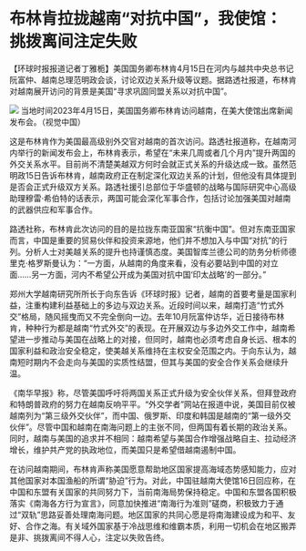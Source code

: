 # 布林肯拉拢越南“对抗中国”，我使馆：挑拨离间注定失败

【环球时报报道记者丁雅栀】美国国务卿布林肯4月15日在河内与越共中央总书记阮富仲、越南总理范明政会谈，讨论双边关系升级等议题。据路透社报道，布林肯对越南展开访问的背景是美国“寻求巩固同盟关系以对抗中国”。

![](https://inews.gtimg.com/om_bt/O3c6O2z5bgsDJ1EVO82HW1ZcbEfm-Fw2Sf78UNjKqJpXUAA/1000)
当地时间2023年4月15日，美国国务卿布林肯访问越南，在美大使馆出席新闻发布会。（视觉中国）

这是布林肯作为美国最高级别外交官对越南的首次访问。路透社报道称，在越南河内举行的新闻发布会上，布林肯表示，希望在“未来几周或者几个月内”提升两国的外交关系水平。目前尚不清楚美越双方何时会就正式关系的升级达成一致。虽然范明政15日告诉布林肯，越南政府正在制定深化双边关系的计划，但他没有具体提到是否会正式升级双方关系。路透社援引总部位于华盛顿的战略与国际研究中心高级助理穆雷·希伯特的话表示，两国可能会深化军事合作，包括讨论加强美国对越南的武器供应和军事合作。

路透社称，布林肯此次访问的目的是拉拢东南亚国家“抗衡中国”。但对东南亚国家而言，中国是重要的贸易伙伴和投资来源地，他们并不想加入与中国“对抗”的行列。分析人士对美越关系的提升也持谨慎态度。美国智库兰德公司的防务分析师德里克·格罗斯曼认为：“一方面，从越南的角度来看，没有必要站到中国的对立面……另一方面，河内不希望公开成为美国对抗中国‘印太战略’的一部分。”

郑州大学越南研究所所长于向东告诉《环球时报》记者，越南的首要考量是国家利益，注重构建利益基础上的多边与双边关系。近段时间以来，越南打造“竹式外交”格局，随风摇曳而又不完全倒向一边。去年10月阮富仲访华，近日接待布林肯，种种行为都是越南“竹式外交”的表现。在开展双边与多边外交工作中，越南希望进一步推动与美国在战略上的对接，但同时，越南也必须考虑自身长远、根本的国家利益和政治安全稳定，使美越关系维持在主权安全范围之内。于向东认为，越南短时期内不会走向与美国的实质性结盟，但其与美国的安全合作关系会继续升温。

《南华早报》称，尽管美国呼吁将两国关系正式升级为安全伙伴关系，但拜登政府和特朗普政府的努力在越南反响平平。“外交学者”网站在报道中说，美国目前仅被越南列为“第三级外交伙伴”，而中国、俄罗斯、印度和韩国是越南的“第一级外交伙伴”。尽管中国和越南在南海问题上的主张不同，但两国有着长期的政治关系。同时，越南与美国的追求并不相同：越南希望与美国合作增强战略自主、拉动经济增长，维护共产党的执政地位，而美国只是希望借越南遏制中国。

在访问越南期间，布林肯声称美国愿意帮助地区国家提高海域态势感知能力，应对其他国家对本国渔船的所谓“胁迫”行为。对此，中国驻越南大使馆16日回应称，在中国和东盟有关国家的共同努力下，当前南海局势保持稳定。中国和东盟各国积极落实《南海各方行为宣言》，同意加快推进“南海行为准则”磋商，积极致力于通过“双轨”思路妥善处理南海问题。地区国家的共同心愿是将南海建设成为和平、友好、合作之海。有关域外国家基于冷战思维和维霸本质，利用一切机会在地区搬弄是非、挑拨离间不得人心，注定以失败告终。

